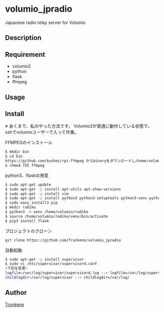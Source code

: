 volumio_jpradio
====

Japanese radio relay server for Volumio

## Description

## Requirement
* volumio2
* python
* flask
* ffmpeg

## Usage

## Install
※ あくまで、私のやった方法です。
Volumio2が普通に動作している状態で、sshでvolumioユーザーで入って作業。

FFMPEGのインストール
```bash
$ mkdir bin
$ cd bin
https://github.com/bushev/rpi-ffmpeg からbinaryをダウンロードし/home/volumio/binに入れる
$ chmod 755 ffmpeg
```

python3、flaskの用意
```bash
$ sudo apt-get update
$ sudo apt-get -y install apt-utils apt-show-versions
$ sudo apt-get -y install vim
$ sudo apt-get -y install python3 python3-setuptools python3-venv python3-dev
$ sudo easy_install3 pip
$ mkdir radiko
$ python3 -m venv /home/volumio/radiko
$ source /home/volumio/radiko/venv/bin/activate
$ pip3 install flask
```

プロジェクトのクローン
```bash
git clone https://github.com/Trunkene/volumio_jpradio
```
自動起動
```bash
$ sudo apt-get -y install supervisor
$ sudo vi /etc/supervisor/supervisord.conf
<下記を変更>
logfile=/var/log/supervisor/supervisord.log --> logfile=/var/log/supervisord.log
childlogdir=/var/log/supervisor --> childlogdir=/var/log/
```
## Author

[Trunkene](https://github.com/Trunkene)
